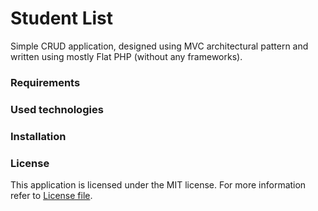 # Student List
Simple CRUD application, designed using MVC architectural pattern and written using mostly Flat PHP (without any frameworks).

### Requirements

### Used technologies

### Installation

### License
This application is licensed under the MIT license. For more information refer to [License file].

[License file]: <https://github.com/foobar1643/student-list/blob/master/LICENSE.md>